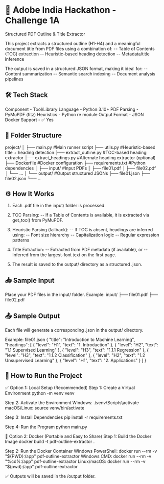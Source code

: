 # 🧠 Adobe India Hackathon - Challenge 1A
Structured PDF Outline & Title Extractor

This project extracts a structured outline (H1-H4) and a meaningful document title from PDF files using a combination of:
-- Table of Contents (TOC) extraction
-- Heuristic-based heading detection
-- Metadata/title inference

The output is saved in a structured JSON format, making it ideal for:
-- Content summarization
-- Semantic search indexing
-- Document analysis pipelines

## 🛠️ Tech Stack
Component	- Tool/Library
Language - Python 3.10+
PDF Parsing -	PyMuPDF (fitz)
Heuristics - Python re module
Output Format -	JSON
Docker Support - ✅ Yes

## 📁 Folder Structure

project/
│
├── main.py                 #Main runner script
├── utils.py                #Heuristic-based title + heading detection
├── extract_outline.py      #TOC-based heading extractor
├── extract_headings.py     #Alternate heading extractor (optional)
├── Dockerfile              #Docker configuration
├── requirements.txt        #Python dependencies
│
├── input/                  #Input PDFs
│   ├── file01.pdf
│   ├── file02.pdf
│   └── ...
│
└── output/                 #Output structured JSONs
    ├── file01.json
    ├── file02.json
    └── ...


## ⚙️ How It Works
1. Each .pdf file in the input/ folder is processed.

2. TOC Parsing:
  -- If a Table of Contents is available, it is extracted via get_toc() from PyMuPDF.

3. Heuristic Parsing (fallback):
  -- If TOC is absent, headings are inferred using:
      -- Font size hierarchy
      -- Capitalization logic
      -- Regular expression patterns

4. Title Extraction:
  -- Extracted from PDF metadata (if available), or
  -- Inferred from the largest-font text on the first page.

5. The result is saved to the output/ directory as a structured .json.

## 📥 Sample Input
Place your PDF files in the input/ folder. Example:
input/
├── file01.pdf
├── file02.pdf

## 📤 Sample Output
Each file will generate a corresponding .json in the output/ directory.

Example: file01.json
{
  "title": "Introduction to Machine Learning",
  "headings": [
    { "level": "H1", "text": "1. Introduction" },
    { "level": "H2", "text": "1.1 Supervised Learning" },
    { "level": "H3", "text": "1.1.1 Regression" },
    { "level": "H3", "text": "1.1.2 Classification" },
    { "level": "H2", "text": "1.2 Unsupervised Learning" },
    { "level": "H1", "text": "2. Applications" }
  ]
}

## 🚀 How to Run the Project
✅ Option 1: Local Setup (Recommended)
Step 1: Create a Virtual Environment
python -m venv venv

Step 2: Activate the Environment
Windows:
  .\venv\Scripts\activate
macOS/Linux:
  source venv/bin/activate

Step 3: Install Dependencies
pip install -r requirements.txt

Step 4: Run the Program
python main.py

🐳 Option 2: Docker (Portable and Easy to Share)
Step 1: Build the Docker Image
docker build -t pdf-outline-extractor .

Step 2: Run the Docker Container
Windows PowerShell:
  docker run --rm -v "${PWD}:/app" pdf-outline-extractor
Windows CMD:
  docker run --rm -v "%cd%:/app" pdf-outline-extractor
Linux/macOS:
  docker run --rm -v "$(pwd):/app" pdf-outline-extractor
  
✅ Outputs will be saved in the /output folder.